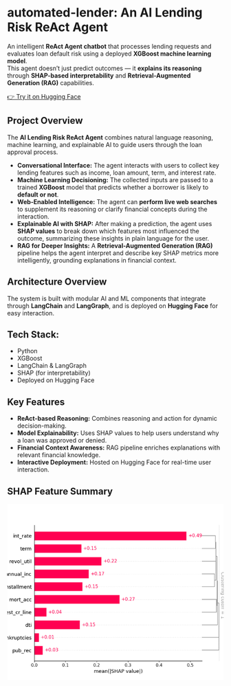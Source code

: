 # automated-lender: An AI Lending Risk ReAct Agent
An intelligent **ReAct Agent chatbot** that processes lending requests and evaluates loan default risk using a deployed **XGBoost machine learning model**.  
This agent doesn’t just predict outcomes — it **explains its reasoning** through **SHAP-based interpretability** and **Retrieval-Augmented Generation (RAG)** capabilities.

[👉 Try it on Hugging Face](https://huggingface.co/spaces/aribarrios/automated-lender)

## Project Overview

The **AI Lending Risk ReAct Agent** combines natural language reasoning, machine learning, and explainable AI to guide users through the loan approval process.  

- **Conversational Interface:** The agent interacts with users to collect key lending features such as income, loan amount, term, and interest rate.  
- **Machine Learning Decisioning:** The collected inputs are passed to a trained **XGBoost** model that predicts whether a borrower is likely to **default or not**.  
- **Web-Enabled Intelligence:** The agent can **perform live web searches** to supplement its reasoning or clarify financial concepts during the interaction.  
- **Explainable AI with SHAP:** After making a prediction, the agent uses **SHAP values** to break down which features most influenced the outcome, summarizing these insights in plain language for the user.  
- **RAG for Deeper Insights:** A **Retrieval-Augmented Generation (RAG)** pipeline helps the agent interpret and describe key SHAP metrics more intelligently, grounding explanations in financial context.


## Architecture Overview

The system is built with modular AI and ML components that integrate through **LangChain** and **LangGraph**, and is deployed on **Hugging Face** for easy interaction.

## Tech Stack:
- Python  
- XGBoost  
- LangChain & LangGraph  
- SHAP (for interpretability)  
- Deployed on Hugging Face

## Key Features

- **ReAct-based Reasoning:** Combines reasoning and action for dynamic decision-making.  
- **Model Explainability:** Uses SHAP values to help users understand why a loan was approved or denied.  
- **Financial Context Awareness:** RAG pipeline enriches explanations with relevant financial knowledge.  
- **Interactive Deployment:** Hosted on Hugging Face for real-time user interaction. 

## SHAP Feature Summary

![image](/images/xgboost_shap_summary.png)